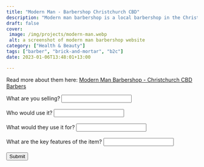 ```yaml
---
title: "Modern Man - Barbershop Christchurch CBD"
description: "Modern man barbershop is a local barbershop in the Christchurch CBD, pop in for a fresh new look."
draft: false
cover: 
 image: /img/projects/modern-man.webp
 alt: a screenshot of modern man barbershop website
category: ["Health & Beauty"]
tags: ["barber", "brick-and-mortar", "b2c"]
date: 2023-01-06T13:48:01+13:00

---
```


Read more about them here: <a href="https://www.modernmannz.com">Modern Man Barbershop - Christchurch CBD Barbers</a>


<form action="/generate_text" method="post">
  <label for="product">What are you selling?</label>
  <input type="text" id="product" name="product">
  <br><br>
  <label for="target_customer">Who would use it?</label>
  <input type="text" id="target_customer" name="target_customer">
  <br><br>
  <label for="use_case">What would they use it for?</label>
  <input type="text" id="use_case" name="use_case">
  <br><br>
  <label for="features">What are the key features of the item?</label>
  <input type="text" id="features" name="features">
  <br><br>
  <input type="submit" value="Submit">
</form> 